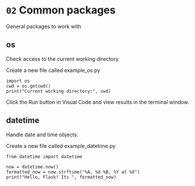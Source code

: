 # `02` Common packages

General packages to work with 

## os

Check access to the current working directory

Create a new file called example_os.py

```
import os 
cwd = os.getcwd() 
print("Current working directory:", cwd) 
```

Click the Run button in Visual Code and view results in the terminal window.

## datetime

Handle date and time objects.

Create a new file called example_datetime.py

```
from datetime import datetime

now = datetime.now()
formatted_now = now.strftime("%A, %d %B, %Y at %X")
print("Hello, Flask! Its ", formatted_now)
```
